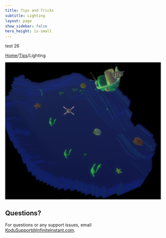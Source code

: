```yaml
---
title: Tips and Tricks
subtitle: Lighting
layout: page
show_sidebar: false
hero_height: is-small
---
```


test 26

[Home](..)/[Tips](.)/Lighting


![Lighting](lighting.png)




## Questions?
For questions or any support issues, email <KoduSupport@InfiniteInstant.com>.
 

 

   

